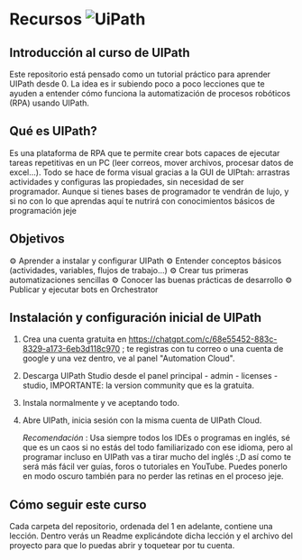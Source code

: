 # Recursos ![[UiPath](https://img.shields.io/badge/UiPath-Automation-blue)](https://img.shields.io/badge/UiPath-FA4616.svg?style=for-the-badge&logo=UiPath&logoColor=white)

## Introducción al curso de UIPath

Este repositorio está pensado como un tutorial práctico para aprender UIPath desde 0.
La idea es ir subiendo poco a poco lecciones que te ayuden a entender cómo funciona la automatización de procesos robóticos (RPA) usando UIPath.

## Qué es UIPath?

Es una plataforma de RPA que te permite crear bots capaces de ejecutar tareas repetitivas en un PC (leer correos, mover archivos, procesar datos de excel...).
Todo se hace de forma visual gracias a la GUI de UIPtah: arrastras actividades y configuras las propiedades, sin necesidad de ser programador.
Aunque si tienes bases de programador te vendrán de lujo, y si no con lo que aprendas aquí te nutrirá con conocimientos básicos de programación jeje

## Objetivos

⚙️ Aprender a instalar y configurar UIPath
⚙️ Entender conceptos básicos (actividades, variables, flujos de trabajo...)
⚙️ Crear tus primeras automatizaciones sencillas
⚙️ Conocer las buenas prácticas de desarrollo
⚙️ Publicar y ejecutar bots en Orchestrator

## Instalación y configuración inicial de UIPath

1. Crea una cuenta gratuita en https://chatgpt.com/c/68e55452-883c-8329-a173-6eb3d118c970 ; te registras con tu correo o una cuenta de google y una vez dentro, ve al panel "Automation Cloud".
2. Descarga UIPath Studio desde el panel principal - admin - licenses - studio, IMPORTANTE: la version community que es la gratuita.
3. Instala normalmente y ve aceptando todo.
4. Abre UIPath, inicia sesión con la misma cuenta de UIPath Cloud.

   *Recomendación* : Usa siempre todos los IDEs o programas en inglés, sé que es un caos si no estás del todo familiarizado con ese idioma, pero al programar incluso en UIPath vas a tirar mucho del inglés :,D así como te será más fácil ver guías, foros o tutoriales en YouTube. Puedes ponerlo en modo oscuro también para no perder las retinas en el proceso jeje.

## Cómo seguir este curso

Cada carpeta del repositorio, ordenada del 1 en adelante, contiene una lección. Dentro verás un Readme explicándote dicha lección y el archivo del proyecto para que lo puedas abrir y toquetear por tu cuenta.
